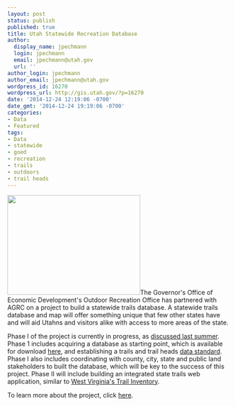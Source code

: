 ```yaml
---
layout: post
status: publish
published: true
title: Utah Statewide Recreation Database
author:
  display_name: jpechmann
  login: jpechmann
  email: jpechmann@utah.gov
  url: ''
author_login: jpechmann
author_email: jpechmann@utah.gov
wordpress_id: 16270
wordpress_url: http://gis.utah.gov/?p=16270
date: '2014-12-24 12:19:06 -0700'
date_gmt: '2014-12-24 19:19:06 -0700'
categories:
- Data
- Featured
tags:
- Data
- statewide
- goed
- recreation
- trails
- outdoors
- trail heads
---
```

<p><img alt="" src="http://business.utah.gov/wp-content/uploads/Trails-Database-Logo-Large1.jpg" class="inline-text-left" width="300" height="225" />The Governor's Office of Economic Development's Outdoor Recreation Office has partnered with AGRC on a project to build a statewide trails database. A statewide trails database and map will offer something unique that few other states have and will aid Utahns and visitors alike with access to more areas of the state. </p>
<p>Phase I of the project is currently in progress, as <a href="{{ "/coordinating-a-statewide-recreational-trails-gis-dataset/" | prepend: site.baseurl }}">discussed last summer</a>. Phase 1 includes acquiring a database as starting point, which is available for download <a href="{{ "/data/recreation/trails/" | prepend: site.baseurl }}">here</a>, and establishing a trails and trail heads <a href="https://docs.google.com/a/utah.gov/spreadsheet/ccc?key=0Ar7VwMWMy3Z6dDVzUHYzV2NQZXlLUC12MG9qUFdyQmc#gid=0">data standard</a>. Phase I also includes coordinating with county, city, state and public land stakeholders to built the database, which will be key to the success of this project. Phase II will include building an integrated state trails web application, similar to <a href="http://www.mapwv.gov/trails/">West Virginia's Trail Inventory</a>.    </p>
<p>To learn more about the project, click <a href="http://business.utah.gov/programs/outdoor/utah-statewide-trails-database/">here</a>.</p>
